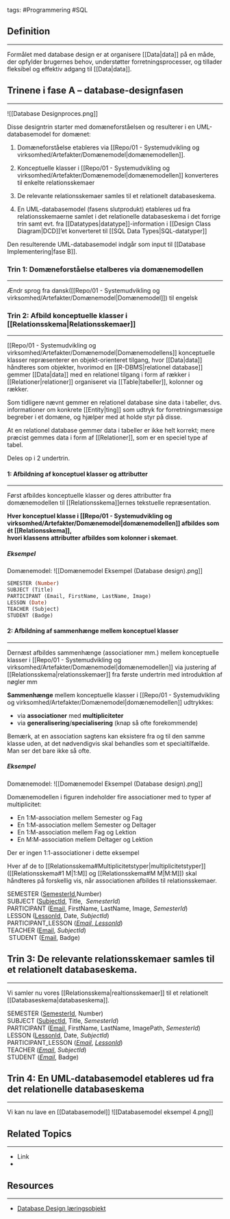 
tags: #Programmering #SQL

## Definition 
---
Formålet med database design er at organisere [[Data|data]] på en måde, der opfylder brugernes behov, understøtter forretningsprocesser, og tillader fleksibel og effektiv adgang til [[Data|data]].
## Trinene i fase A – database-designfasen
---
![[Database Designproces.png]]




Disse designtrin starter med domæneforståelsen og resulterer i en UML-databasemodel for domænet:

1. Domæneforståelse etableres via [[Repo/01 - Systemudvikling og virksomhed/Artefakter/Domænemodel|domænemodellen]].

2. Konceptuelle klasser i [[Repo/01 - Systemudvikling og virksomhed/Artefakter/Domænemodel|domænemodellen]] konverteres til enkelte relationsskemaer

3. De relevante relationsskemaer samles til et relationelt databaseskema.

4. En UML-databasemodel (fasens slutprodukt) etableres ud fra relationsskemaerne samlet i det relationelle databaseskema i det forrige trin samt evt. fra [[Datatypes|datatype]]-information i [[Design Class Diagram|DCD]]’et konverteret til [[SQL Data Types|SQL-datatyper]]

Den resulterende UML-databasemodel indgår som input til [[Database Implementering|fase B]].
### Trin 1: Domæneforståelse etalberes via domænemodellen
---
Ændr sprog fra dansk([[Repo/01 - Systemudvikling og virksomhed/Artefakter/Domænemodel|Domænemodel]]) til engelsk


### Trin 2: Afbild konceptuelle klasser i [[Relationsskema|Relationsskemaer]]
---
[[Repo/01 - Systemudvikling og virksomhed/Artefakter/Domænemodel|Domænemodellens]] konceptuelle klasser repræsenterer en objekt-orienteret tilgang, hvor [[Data|data]] håndteres som objekter, hvorimod en [[R-DBMS|relationel database]] gemmer [[Data|data]] med en relationel tilgang i form af rækker i [[Relationer|relationer]] organiseret via [[Table|tabeller]], kolonner og rækker.

Som tidligere nævnt gemmer en relationel database sine data i tabeller, dvs. informationer om konkrete [[Entity|ting]] som udtryk for forretningsmæssige begreber i et domæne, og hjælper med at holde styr på disse.

At en relationel database gemmer data i tabeller er ikke helt korrekt; mere præcist gemmes data i form af [[Relationer]], som er en speciel type af tabel.

Deles op i 2 undertrin.
#### 1: Afbildning af konceptuel klasser og attributter
---
Først afbildes konceptuelle klasser og deres attributter fra domænemodellen til [[Relationsskema]]­ernes tekstuelle repræsentation.

**Hver konceptuel klasse i [[Repo/01 - Systemudvikling og virksomhed/Artefakter/Domænemodel|domænemodellen]] afbildes som ét [[Relationsskema]],  
hvori klassens attributter afbildes som kolonner i skemaet**.
##### Eksempel

Domænemodel:
![[Domænemodel Eksempel (Database design).png]]
```SQL
SEMESTER (Number)
SUBJECT (Title)
PARTICIPANT (Email, FirstName, LastName, Image)
LESSON (Date)
TEACHER (Subject)
STUDENT (Badge)
```
#### 2: Afbildning af sammenhænge mellem konceptuel klasser
---
Dernæst afbildes sammenhænge (associationer mm.) mellem konceptuelle klasser i [[Repo/01 - Systemudvikling og virksomhed/Artefakter/Domænemodel|domæne­modellen]] via justering af [[Relationsskema|relationsskemaer]] fra første undertrin med introduktion af nøgler mm

**Sammenhænge** mellem konceptuelle klasser i [[Repo/01 - Systemudvikling og virksomhed/Artefakter/Domænemodel|domænemodellen]] udtrykkes:

- via **associationer** med **multipli­citeter**
- via **generalisering**/**specialisering** (knap så ofte forekommende)

Bemærk, at en association sagtens kan eksistere fra og til den samme klasse uden, at det nødvendigvis skal behandles som et specialtilfælde. Man ser det bare ikke så ofte.

##### Eksempel

Domænemodel:
![[Domænemodel Eksempel (Database design).png]]

Domænemodellen i figuren indeholder fire associationer med to typer af multiplicitet:

- En 1:M-association mellem Semester og Fag
- En 1:M-association mellem Semester og Deltager
- En 1:M-association mellem Fag og Lektion
- En M:M-association mellem Deltager og Lektion

Der er ingen 1:1-associationer i dette eksempel

Hver af de to [[Relationsskema#Multiplicitetstyper|multiplicitetstyper]] ([[Relationsskema#1 M|1:M]] og [[Relationsskema#M M|M:M]]) skal håndteres på forskellig vis, når associationen afbildes til relationsskemaer.

SEMESTER (<u>SemesterId</u>,Number)  
SUBJECT (<u>SubjectId</u>, Title,  <span class="red">*SemesterId*</span>)  
PARTICIPANT (<u>Email</u>, FirstName, LastName, Image, <span class="red">*SemesterId*</span>)  
LESSON (<u>LessonId</u>, Date, _SubjectId_)  
PARTICIPANT_LESSON (<span class="red"><u>*Email*, *LessonId*</u></span>)  
TEACHER (<u>Email</u>, <span class="red">*SubjectId*</span>)  
 STUDENT (<u>Email</u>, Badge)


## Trin 3: De relevante relationsskemaer samles til et relationelt databaseskema.
---
Vi samler nu vores [[Relationsskema|realtionsskemaer]] til et relationelt [[Databaseskema|databaseskema]].

SEMESTER (<u>SemesterId</u>, Number)  
SUBJECT (<u>SubjectId</u>, Title, <span class="red">*SemesterId*</span>)  
PARTICIPANT (<u>Email</u>, FirstName, LastName, ImagePath, <span class="red">*SemesterId*</span>)  
LESSON (<u>LessonId</u>, Date, <span class="red">*SubjectId*</span>)  
PARTICIPANT_LESSON (<span class="red"><u>*Email*</u></span>, <span class="red"><u>*LessonId*</u></span>)  
TEACHER (<span class="red"><u>*Email*</u></span>, <span class="red">*SubjectId*</span>)  
STUDENT (<span class="red"><u>*Email*</u></span>, Badge)

## Trin 4: En UML-databasemodel etableres ud fra det relationelle databaseskema
---
Vi kan nu lave en [[Databasemodel]]
![[Databasemodel eksempel 4.png]]
## Related Topics
---
- Link
- 

## Resources
---
- [Database Design læringsobjekt](https://scorm.itslearning.com/data/3289/C20150/ims_import_6/scormcontent/index.html#/lessons/R-uiHxV6wOoSodZUwqhx474w15v28DWY)
